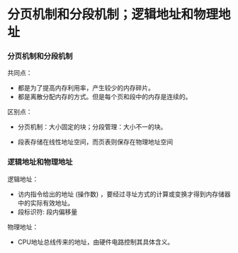# 分页机制和分段机制；逻辑地址和物理地址

### 分页机制和分段机制

共同点：

- 都是为了提高内存利用率，产生较少的内存碎片。
- 都是离散分配内存的方式。但是每个页和段中的内存是连续的。

区别点：

- 分页机制：大小固定的块；分段管理：大小不一的块。

- 段表存储在线性地址空间，而页表则保存在物理地址空间



### 逻辑地址和物理地址

逻辑地址：

- 访内指令给出的地址 (操作数) ，要经过寻址方式的计算或变换才得到内存储器中的实际有效地址。
- 段标识符: 段内偏移量

物理地址：

- CPU地址总线传来的地址，由硬件电路控制其具体含义。